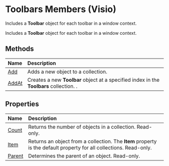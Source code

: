 
# Toolbars Members (Visio)
Includes a  **Toolbar** object for each toolbar in a window context.

Includes a  **Toolbar** object for each toolbar in a window context.


## Methods



|**Name**|**Description**|
|:-----|:-----|
|[Add](9ce6fe3e-bf1f-adc4-4c97-33d7a66897a5.md)|Adds a new object to a collection.|
|[AddAt](925f6c3a-8d74-9359-4008-0fced3e03ec1.md)|Creates a new  **Toolbar** object at a specified index in the **Toolbars** collection. .|

## Properties



|**Name**|**Description**|
|:-----|:-----|
|[Count](7bfd1174-2b99-fc47-4070-d9fd725bf3d7.md)|Returns the number of objects in a collection. Read-only.|
|[Item](0f56cab6-edcd-a153-f8a7-e6c3292cdfbb.md)|Returns an object from a collection. The  **Item** property is the default property for all collections. Read-only.|
|[Parent](7956e0ff-9881-9b9f-0cf5-5a44a9c80598.md)|Determines the parent of an object. Read-only.|
